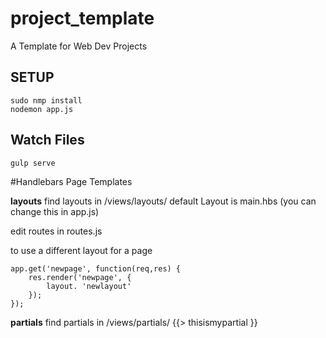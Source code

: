 # project_template
A Template for Web Dev Projects

## SETUP
```
sudo nmp install
nodemon app.js

```
## Watch Files
```
gulp serve
```

#Handlebars Page Templates

**layouts**
find layouts in /views/layouts/
default Layout is main.hbs (you can change this in app.js)

edit routes in routes.js

to use a different layout for a page

```
app.get('newpage', function(req,res) {
	res.render('newpage', {
		layout. 'newlayout'
	});
});
```

**partials**
find partials in /views/partials/
{{> thisismypartial }}
